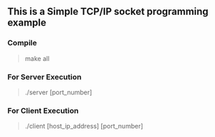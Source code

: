 ## This is a Simple TCP/IP socket programming example

### Compile
> make all

### For Server Execution
> ./server [port_number]

### For Client Execution
> ./client [host_ip_address] [port_number]
